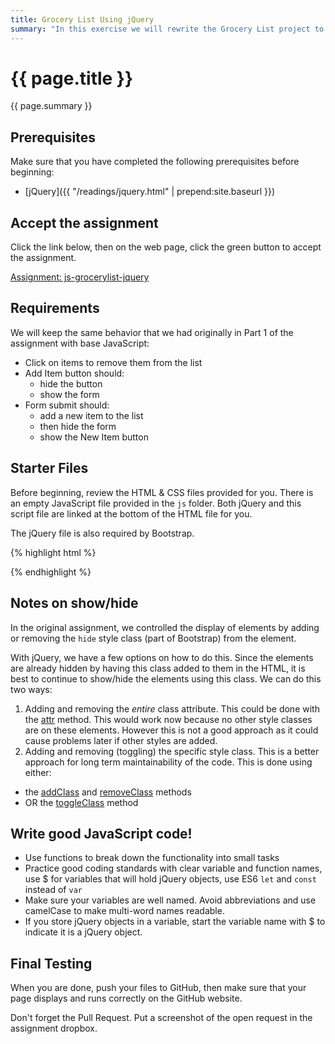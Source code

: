 ```yaml
---
title: Grocery List Using jQuery
summary: "In this exercise we will rewrite the Grocery List project to use jQuery."
---
```


# {{ page.title }}
{{ page.summary }}

## Prerequisites
Make sure that you have completed the following prerequisites before beginning:

- [jQuery]({{ "/readings/jquery.html" | prepend:site.baseurl }})

## Accept the assignment
Click the link below, then on the web page, click the green button to accept the assignment.

[Assignment: js-grocerylist-jquery]( https://classroom.github.com/a/CJrcLLtQ)


## Requirements
We will keep the same behavior that we had originally in Part 1 of the assignment with base JavaScript:

- Click on items to remove them from the list
- Add Item button should:
  - hide the button
  - show the form
- Form submit should:
  - add a new item to the list
  - then hide the form
  - show the New Item button


## Starter Files
Before beginning, review the HTML & CSS files provided for you. There is an empty JavaScript file provided in the `js` folder. Both jQuery and this script file are linked at the bottom of the HTML file for you.

The jQuery file is also required by Bootstrap.  

{% highlight html %}
  <!-- jQuery (necessary for Bootstrap's JavaScript plugins) -->
  <script src="https://code.jquery.com/jquery-3.2.1.min.js"></script>
  <!-- Latest compiled and minified Bootstrap JavaScript -->
  <script src="https://maxcdn.bootstrapcdn.com/bootstrap/3.3.7/js/bootstrap.min.js" integrity="sha384-Tc5IQib027qvyjSMfHjOMaLkfuWVxZxUPnCJA7l2mCWNIpG9mGCD8wGNIcPD7Txa" crossorigin="anonymous"></script>

  <!-- Grocery List JS which also uses jQuery! -->
  <script src="js/grocery-list.js"></script>
{% endhighlight %}


## Notes on show/hide
In the original assignment, we controlled the display of elements by adding or removing the `hide` style class (part of Bootstrap) from the element.

With jQuery, we have a few options on how to do this.  Since the elements are already hidden by having this class added to them in the HTML, it is best to continue to show/hide the elements using this class.  We can do this two ways:

1. Adding and removing the *entire* class attribute. This could be done with the [attr](http://api.jquery.com/attr/) method. This would work now because no other style classes are on these elements.  However this is not a good approach as it could cause problems later if other styles are added.
2. Adding and removing (toggling) the specific style class. This is a better approach for long term maintainability of the code. This is done using either:
 - the [addClass](http://api.jquery.com/addClass/) and [removeClass](http://api.jquery.com/removeClass/) methods
 - OR the [toggleClass](http://api.jquery.com/toggleClass/) method  


## Write good JavaScript code!

- Use functions to break down the functionality into small tasks
- Practice good coding standards with clear variable and function names, use $ for variables that will hold jQuery objects, use ES6 `let` and `const` instead of `var`
- Make sure your variables are well named.  Avoid abbreviations and use camelCase to make multi-word names readable.
- If you store jQuery objects in a variable, start the variable name with $ to indicate it is a jQuery object.


## Final Testing
When you are done, push your files to GitHub, then make sure that your page displays and runs correctly on the GitHub website.  

Don't forget the Pull Request.  Put a screenshot of the open request in the assignment dropbox.

